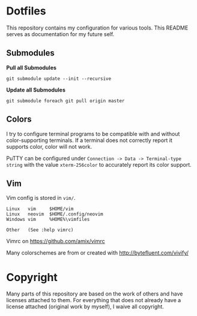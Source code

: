 # Dotfiles

This repository contains my configuration for various tools. This README serves as documentation for my future self.

## Submodules

**Pull all Submodules**

    git submodule update --init --recursive

**Update all Submodules**

    git submodule foreach git pull origin master

## Colors

I try to configure terminal programs to be compatible with and without color-supporting terminals. If a terminal does not correctly report it supports color, color will not work.

PuTTY can be configured under `Connection -> Data -> Terminal-type string` with the value `xterm-256color` to accurately report its color support.

## Vim

Vim config is stored in `vim/`.

```
Linux   vim     $HOME/vim
Linux   neovim  $HOME/.config/neovim
Windows vim     %HOME%\vimfiles

Other   (See :help vimrc)
```

Vimrc on https://github.com/amix/vimrc

Many colorschemes are from or created with http://bytefluent.com/vivify/

# Copyright

Many parts of this repository are based on the work of others and have licenses attached to them. For everything that does not already have a license attached (original work by myself), I waive all copyright.
